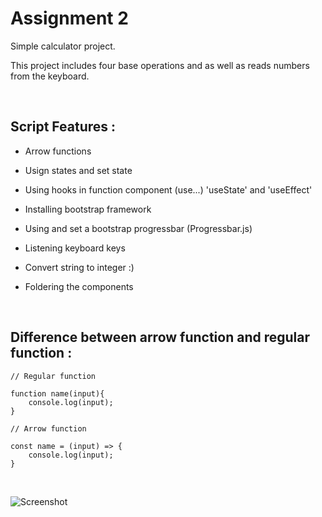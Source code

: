 # Assignment 2

Simple calculator project.

This project includes four base operations and as well as reads numbers from the keyboard.

<br>

## Script Features :

- Arrow functions

- Usign states and set state

- Using hooks in function component (use...) 'useState' and 'useEffect'

- Installing bootstrap framework

- Using and set a bootstrap progressbar (Progressbar.js)

- Listening keyboard keys

- Convert string to integer :)

- Foldering the components

<br>

## Difference between arrow function and regular function :

```
// Regular function

function name(input){
    console.log(input);
}

// Arrow function

const name = (input) => {
    console.log(input);
}
```

<br>

![Screenshot](https://i.imgur.com/FI7Rsi8.jpg "Screenshot")



